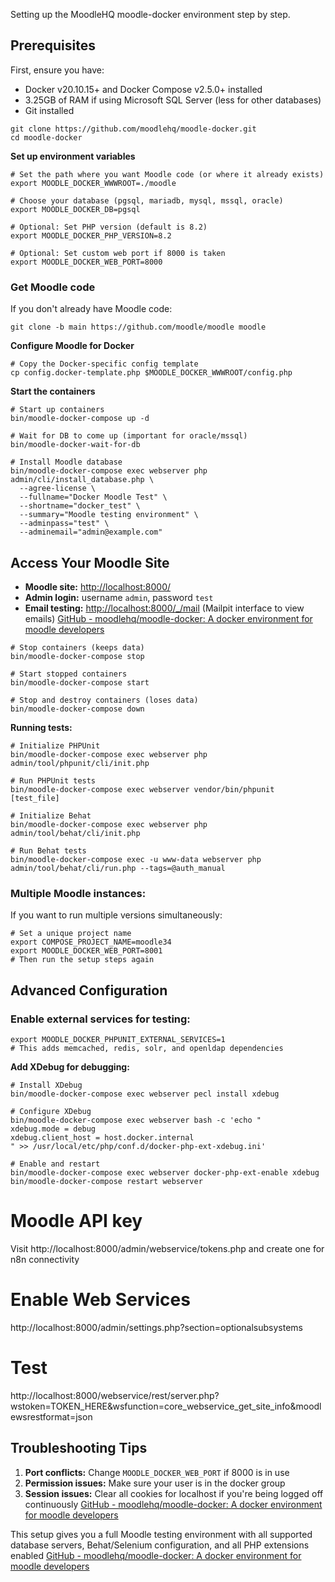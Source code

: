 Setting up the MoodleHQ moodle-docker environment step by step.

## **Prerequisites**

First, ensure you have:

- Docker v20.10.15+ and Docker Compose v2.5.0+ installed 
- 3.25GB of RAM if using Microsoft SQL Server (less for other databases)
- Git installed

```
git clone https://github.com/moodlehq/moodle-docker.git
cd moodle-docker
```

**Set up environment variables**

```
# Set the path where you want Moodle code (or where it already exists)
export MOODLE_DOCKER_WWWROOT=./moodle

# Choose your database (pgsql, mariadb, mysql, mssql, oracle)
export MOODLE_DOCKER_DB=pgsql

# Optional: Set PHP version (default is 8.2)
export MOODLE_DOCKER_PHP_VERSION=8.2

# Optional: Set custom web port if 8000 is taken
export MOODLE_DOCKER_WEB_PORT=8000
```

### **Get Moodle code**

If you don't already have Moodle code:

```
git clone -b main https://github.com/moodle/moodle moodle
```

**Configure Moodle for Docker**

```
# Copy the Docker-specific config template
cp config.docker-template.php $MOODLE_DOCKER_WWWROOT/config.php
```

**Start the containers**
```
# Start up containers
bin/moodle-docker-compose up -d

# Wait for DB to come up (important for oracle/mssql)
bin/moodle-docker-wait-for-db

# Install Moodle database
bin/moodle-docker-compose exec webserver php admin/cli/install_database.php \
  --agree-license \
  --fullname="Docker Moodle Test" \
  --shortname="docker_test" \
  --summary="Moodle testing environment" \
  --adminpass="test" \
  --adminemail="admin@example.com"
```


## **Access Your Moodle Site**

- **Moodle site:** [http://localhost:8000/](http://localhost:8000/)
- **Admin login:** username `admin`, password `test`
- **Email testing:** [http://localhost:8000/_/mail](http://localhost:8000/_/mail) (Mailpit interface to view emails) [GitHub - moodlehq/moodle-docker: A docker environment for moodle developers](https://github.com/moodlehq/moodle-docker)

```
# Stop containers (keeps data)
bin/moodle-docker-compose stop

# Start stopped containers
bin/moodle-docker-compose start

# Stop and destroy containers (loses data)
bin/moodle-docker-compose down
```


**Running tests:**

```
# Initialize PHPUnit
bin/moodle-docker-compose exec webserver php admin/tool/phpunit/cli/init.php

# Run PHPUnit tests
bin/moodle-docker-compose exec webserver vendor/bin/phpunit [test_file]

# Initialize Behat
bin/moodle-docker-compose exec webserver php admin/tool/behat/cli/init.php

# Run Behat tests
bin/moodle-docker-compose exec -u www-data webserver php admin/tool/behat/cli/run.php --tags=@auth_manual
```


### **Multiple Moodle instances:**

If you want to run multiple versions simultaneously:

```
# Set a unique project name
export COMPOSE_PROJECT_NAME=moodle34
export MOODLE_DOCKER_WEB_PORT=8001
# Then run the setup steps again
```


## **Advanced Configuration**

### **Enable external services for testing:**

```
export MOODLE_DOCKER_PHPUNIT_EXTERNAL_SERVICES=1
# This adds memcached, redis, solr, and openldap dependencies
```

**Add XDebug for debugging:**

```
# Install XDebug
bin/moodle-docker-compose exec webserver pecl install xdebug

# Configure XDebug
bin/moodle-docker-compose exec webserver bash -c 'echo "
xdebug.mode = debug
xdebug.client_host = host.docker.internal
" >> /usr/local/etc/php/conf.d/docker-php-ext-xdebug.ini'

# Enable and restart
bin/moodle-docker-compose exec webserver docker-php-ext-enable xdebug
bin/moodle-docker-compose restart webserver
```

# Moodle API key
Visit http://localhost:8000/admin/webservice/tokens.php and create one for n8n connectivity

# Enable Web Services
http://localhost:8000/admin/settings.php?section=optionalsubsystems

# Test
http://localhost:8000/webservice/rest/server.php?wstoken=TOKEN_HERE&wsfunction=core_webservice_get_site_info&moodlewsrestformat=json

## **Troubleshooting Tips**

1. **Port conflicts:** Change `MOODLE_DOCKER_WEB_PORT` if 8000 is in use
2. **Permission issues:** Make sure your user is in the docker group
3. **Session issues:** Clear all cookies for localhost if you're being logged off continuously [GitHub - moodlehq/moodle-docker: A docker environment for moodle developers](https://github.com/moodlehq/moodle-docker)

This setup gives you a full Moodle testing environment with all supported database servers, Behat/Selenium configuration, and all PHP extensions enabled [GitHub - moodlehq/moodle-docker: A docker environment for moodle developers](https://github.com/moodlehq/moodle-docker)

